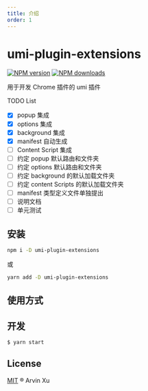 ```yaml
---
title: 介绍
order: 1
---
```


# umi-plugin-extensions

[![NPM version](https://img.shields.io/npm/v/umi-plugin-extensions.svg?style=flat)](https://npmjs.org/package/umi-plugin-extensions) [![NPM downloads](http://img.shields.io/npm/dm/umi-plugin-extensions.svg?style=flat)](https://npmjs.org/package/umi-plugin-extensions)

用于开发 Chrome 插件的 umi 插件

TODO List

- [x] popup 集成
- [x] options 集成
- [x] background 集成
- [x] manifest 自动生成
- [ ] Content Script 集成
- [ ] 约定 popup 默认路由和文件夹
- [ ] 约定 options 默认路由和文件夹
- [ ] 约定 background 的默认加载文件夹
- [ ] 约定 content Scripts 的默认加载文件夹
- [ ] manifest 类型定义文件单独提出
- [ ] 说明文档
- [ ] 单元测试

## 安装

```bash
npm i -D umi-plugin-extensions
```

或

```bash
yarn add -D umi-plugin-extensions
```

## 使用方式

## 开发

```bash
$ yarn start
```

## License

[MIT](../../LICENSE) ® Arvin Xu
